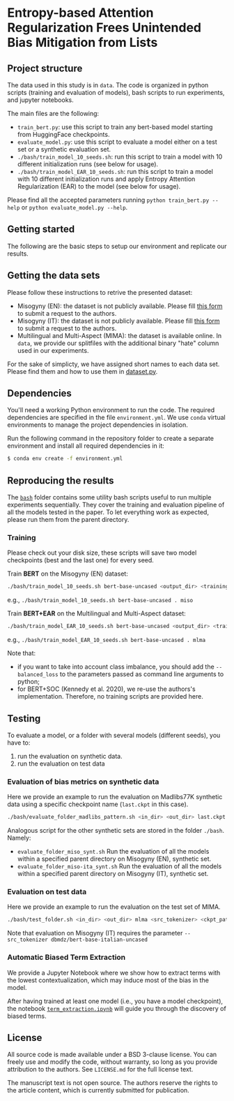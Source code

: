 # Entropy-based Attention Regularization Frees Unintended Bias Mitigation from Lists

## Project structure

The data used in this study is in `data`.
The code is organized in python scripts (training and evaluation of models), bash scripts to run experiments, and jupyter notebooks.

The main files are the following:
- `train_bert.py`: use this script to train any bert-based model starting from HuggingFace checkpoints.
- `evaluate_model.py`: use this script to evaluate a model either on a test set or a synthetic evaluation set.
- `./bash/train_model_10_seeds.sh`: run this script to train a model with 10 different initialization runs (see below for usage).
- `./bash/train_model_EAR_10_seeds.sh`: run this script to train a model with 10 different initialization runs and apply Entropy Attention Regularization (EAR) to the model (see below for usage).

Please find all the accepted parameters running `python train_bert.py --help` or `python evaluate_model.py --help`. 

## Getting started

The following are the basic steps to setup our environment and replicate our results.

## Getting the data sets

Please follow these instructions to retrive the presented dataset:

- Misogyny (EN): the dataset is not publicly available. Please fill [this form](https://docs.google.com/forms/d/e/1FAIpQLSevs4Ji3dNmK5CxyulYG-PxX3U10-RgDrPpMKPRjtI81f0yaQ/viewform) to submit a request to the authors.
- Misogyny (IT): the dataset is not publicly available. Please fill [this form](https://forms.gle/uFF3sAtMMqayiDiz9) to submit a request to the authors.
- Multilingual and Multi-Aspect (MlMA): the dataset is available online. In `data`, we provide our splitfiles with the additional binary "hate" column used in our experiments.

For the sake of simplicty, we have assigned short names to each data set. Please find them and how to use them in [dataset.py](./dataset.py).

## Dependencies

You'll need a working Python environment to run the code. 
The required dependencies are specified in the file `environment.yml`.
We use `conda` virtual environments to manage the project dependencies in
isolation.

Run the following command in the repository folder to create a separate environment 
and install all required dependencies in it:

```bash
$ conda env create -f environment.yml
```

## Reproducing the results

The [`bash`](bash) folder contains some utility bash scripts useful to run multiple experiments sequentially. They cover the training and evaluation pipeline of all the models tested in the paper. To let everything work as expected, please run them from the parent directory.

### Training

Please check out your disk size, these scripts will save two model checkpoints (best and the last one) for every seed.

Train **BERT** on the Misogyny (EN) dataset:

```bash
./bash/train_model_10_seeds.sh bert-base-uncased <output_dir> <training_dataset>
```

e.g., `./bash/train_model_10_seeds.sh bert-base-uncased . miso`


Train **BERT+EAR** on the Multilingual and Multi-Aspect dataset:

```bash
./bash/train_model_EAR_10_seeds.sh bert-base-uncased <output_dir> <training_dataset>
```

e.g., `./bash/train_model_EAR_10_seeds.sh bert-base-uncased . mlma`


Note that:
- if you want to take into account class imbalance, you should add the `--balanced_loss` to the parameters passed as command line arguments to python;
- for BERT+SOC (Kennedy et al. 2020), we re-use the authors's implementation. Therefore, no
training scripts are provided here.

## Testing

To evaluate a model, or a folder with several models (different seeds), you have to:
1. run the evaluation on synthetic data.
2. run the evaluation on test data 

### Evaluation of bias metrics on synthetic data

Here we provide an example to run the evaluation on Madlibs77K synthetic data using a specific checkpoint name (`last.ckpt` in this case).

```bash
./bash/evaluate_folder_madlibs_pattern.sh <in_dir> <out_dir> last.ckpt
```

Analogous script for the other synthetic sets are stored in the folder `./bash`. Namely:
- `evaluate_folder_miso_synt.sh` Run the evaluation of all the models within a specified parent directory on Misogyny (EN), synthetic set.
- `evaluate_folder_miso-ita_synt.sh` Run the evaluation of all the models within a specified parent directory on Misogyny (IT), synthetic set.

### Evaluation on test data

Here we provide an example to run the evaluation on the test set of MlMA.

```bash
./bash/test_folder.sh <in_dir> <out_dir> mlma <src_tokenizer> <ckpt_pattern>
```

Note that evaluation on Misogyny (IT) requires the parameter `--src_tokenizer dbmdz/bert-base-italian-uncased`

### Automatic Biased Term Extraction

We provide a Jupyter Notebook where we show how to extract terms with the lowest contextualization, which
may induce most of the bias in the model.

After having trained at least one model (i.e., you have a model checkpoint), the notebook [`term_extraction.ipynb`](term_extraction.ipynb) will guide you through the discovery of biased terms.

## License

All source code is made available under a BSD 3-clause license. You can freely
use and modify the code, without warranty, so long as you provide attribution
to the authors. See `LICENSE.md` for the full license text.

The manuscript text is not open source. The authors reserve the rights to the
article content, which is currently submitted for publication.
